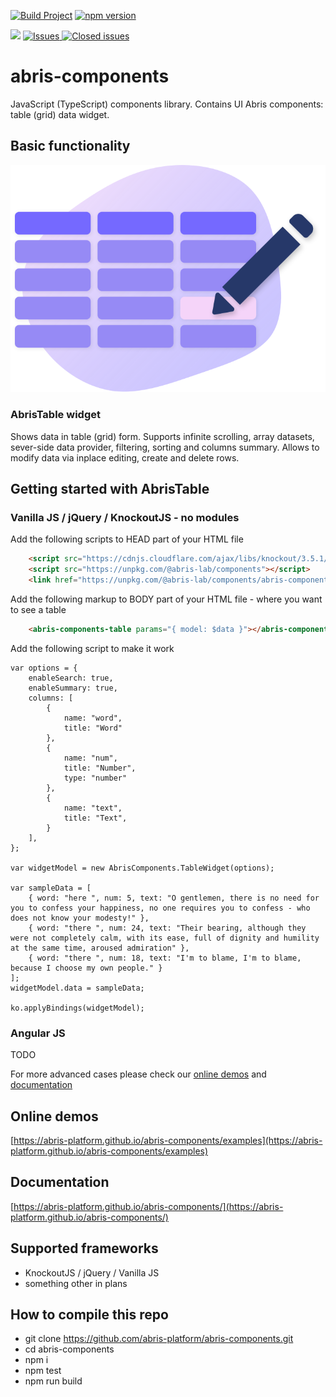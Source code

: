 [![Build Project](https://github.com/abris-platform/abris-components/actions/workflows/webpack.yml/badge.svg)](https://github.com/abris-platform/abris-components/actions/workflows/webpack.yml)
[![npm version](https://badge.fury.io/js/@abris-lab%2Fcomponents.svg)](https://badge.fury.io/js/@abris-lab%2Fcomponents)

<a href="https://github.com/abris-platform/abris-components/pulse" alt="Activity">
<img src="https://img.shields.io/github/commit-activity/m/abris-platform/abris-components" /></a>
<a href="https://github.com/abris-platform/abris-components/issues">
<img alt="Issues" title="Open Issues" src="https://img.shields.io/github/issues/abris-platform/abris-components.svg">
</a>
<a href="https://github.com/abris-platform/abris-components/issues?utf8=%E2%9C%93&q=is%3Aissue+is%3Aclosed+">
<img alt="Closed issues" title="Closed Issues" src="https://img.shields.io/github/issues-closed/abris-platform/abris-components.svg">
</a>

# abris-components
JavaScript (TypeScript) components library. Contains UI Abris components: table (grid) data widget.

## Basic functionality

![AbrisTable](./site/img/features/4.svg)

### AbrisTable widget

Shows data in table (grid) form. Supports infinite scrolling, array datasets, sever-side data provider, filtering, sorting and columns summary. Allows to modify data via inplace editing, create and delete rows. 

## Getting started with AbrisTable

### Vanilla JS / jQuery / KnockoutJS - no modules

Add the following scripts to HEAD part of your HTML file
```HTML
    <script src="https://cdnjs.cloudflare.com/ajax/libs/knockout/3.5.1/knockout-latest.debug.js"></script>
    <script src="https://unpkg.com/@abris-lab/components"></script>
    <link href="https://unpkg.com/@abris-lab/components/abris-components.css" rel="stylesheet">
```

Add the following markup to BODY part of your HTML file - where you want to see a table
```HTML
    <abris-components-table params="{ model: $data }"></abris-components-table>
```

Add the following script to make it work
```JS
var options = {
    enableSearch: true,
    enableSummary: true,
    columns: [
        {
            name: "word",
            title: "Word"
        },
        {
            name: "num",
            title: "Number",
            type: "number"
        },
        {
            name: "text",
            title: "Text",
        }
    ],
};

var widgetModel = new AbrisComponents.TableWidget(options);

var sampleData = [
    { word: "here ", num: 5, text: "O gentlemen, there is no need for you to confess your happiness, no one requires you to confess - who does not know your modesty!" },
    { word: "there ", num: 24, text: "Their bearing, although they were not completely calm, with its ease, full of dignity and humility at the same time, aroused admiration" },
    { word: "there ", num: 18, text: "I'm to blame, I'm to blame, because I choose my own people." }
];
widgetModel.data = sampleData;

ko.applyBindings(widgetModel);
```

### Angular JS

TODO

For more advanced cases please check our [online demos](https://abris-platform.github.io/abris-components/examples) and [documentation](https://abris-platform.github.io/abris-components/docs)

## Online demos
[https://abris-platform.github.io/abris-components/examples](https://abris-platform.github.io/abris-components/examples)

## Documentation
[https://abris-platform.github.io/abris-components/](https://abris-platform.github.io/abris-components/)

## Supported frameworks
- KnockoutJS / jQuery / Vanilla JS
- something other in plans

## How to compile this repo
 - git clone https://github.com/abris-platform/abris-components.git
 - cd abris-components
 - npm i
 - npm test
 - npm run build
